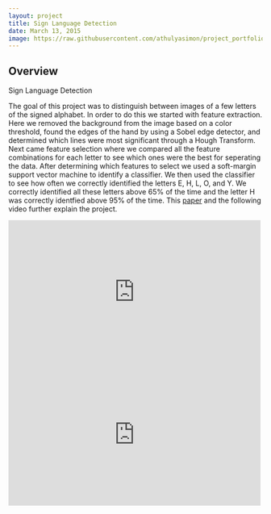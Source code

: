 ```yaml
---
layout: project
title: Sign Language Detection
date: March 13, 2015
image: https://raw.githubusercontent.com/athulyasimon/project_portfolio/gh-pages/public/images/sign_language.jpg
---
```


## Overview
Sign Language Detection

The goal of this project was to distinguish between images of a few letters of the signed alphabet. In order to do this we started with feature extraction. Here we removed the background from the image based on a color threshold, found the edges of the hand by using a Sobel edge detector, and determined which lines were most significant through a Hough Transform. Next came feature selection where we compared all the feature combinations for each letter to see which ones were the best for seperating the data. After determining which features to select we used a soft-margin support vector machine to identify a classifier. We then used the classifier to see how often we correctly identified the letters E, H, L, O, and Y. We correctly identified all these letters above 65% of the time and the letter H was correctly identfied above 95% of the time. This [paper](https://raw.githubusercontent.com/athulyasimon/project_portfolio/gh-pages/public/papers/SignLanguageRecognition.pdf) and the following video further explain the project. 

<iframe src="https://www.youtube.com/watch?v=a2peO_Kktho" width="500" height="283" frameborder="0" webkitallowfullscreen mozallowfullscreen allowfullscreen></iframe>

<iframe src="https://player.vimeo.com/video/149185663" width="500" height="283" frameborder="0" webkitallowfullscreen mozallowfullscreen allowfullscreen></iframe>

